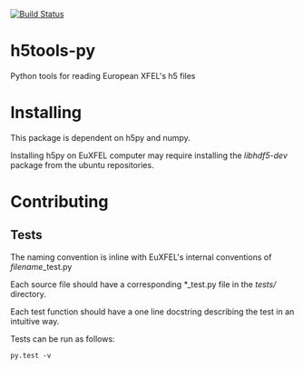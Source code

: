 [![Build Status](https://travis-ci.org/European-XFEL/h5tools-py.svg?branch=master)](https://travis-ci.org/European-XFEL/h5tools-py)

# h5tools-py
Python tools for reading European XFEL's h5 files


Installing
==========
This package is dependent on h5py and numpy.

Installing h5py on EuXFEL computer may require installing the *libhdf5-dev*
package from the ubuntu repositories.

Contributing
===========

Tests
-----
The naming convention is inline with EuXFEL's internal conventions
of *filename*_test.py

Each source file should have a corresponding *_test.py file in the *tests/*
directory.

Each test function should have a one line docstring describing the test in an
intuitive way.

Tests can be run as follows:

    py.test -v
